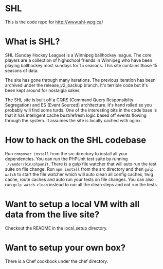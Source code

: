 SHL
===========
This is the code repo for http://www.shl-wpg.ca/

What is SHL?
==============
SHL (Sunday Hockey League) is a Winnipeg ballhockey league. The core players are a collection of highschool friends in Winnipeg who have been playing ballhockey most sundays for 15 seasons. This site contains those 15 seasons of data.

The site has gone through many iterations. The previous iteration has been archived under the release_v2_backup branch. It's terrible code but it's been kept around for nostalgia sakes.

The SHL site is built off a CQRS (Command Query Responsibilty Segregation) and ES (Event Sourced) architecture. It's hand rolled so you probably will find some turds. One of the interesting bits in the code base is that it has intelligent cache bust/refresh logic based off events flowing through the system. It assumes the site is locally cached with nginx.
 
How to hack on the SHL codebase
=======================
Run `composer install` from the src directory to install all your dependencies. You can run the PHPUnit test suite by running `./vendor/bin/phpunit`. There is a gulp file watcher that will auto run the test suite on file change. Run `npm install` from the src directory and then `gulp watch` to start the file watcher which will auto clean all config caches, twig cache, route caches and auto run your tests on file changes. You can also run `gulp watch-clean` instead to run all the clean steps and not run the tests.

Want to setup a local VM with all data from the live site?
===========================================================
Checkout the README in the local_setup directory.

Want to setup your own box?
===========================
There is a Chef cookbook under the chef directory.
